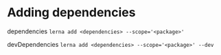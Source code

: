 # Adding dependencies

dependencies
`lerna add <dependencies> --scope='<package>'`

devDependencies
`lerna add <dependencies> --scope='<package>' --dev`